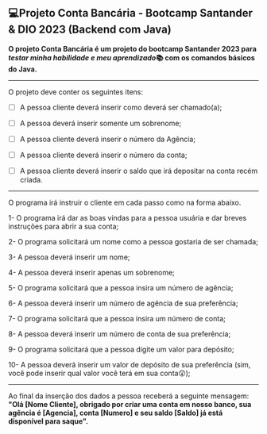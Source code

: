 ## **💻Projeto Conta Bancária - Bootcamp Santander & DIO 2023 (Backend com Java)**

<strong>O projeto Conta Bancária é um projeto do bootcamp Santander 2023 para *testar minha habilidade e meu aprendizado*📚 com os comandos básicos do Java.</strong>
______________

O projeto deve conter os seguintes itens: 

- [ ] A pessoa cliente deverá inserir como deverá ser chamado(a);

- [ ] A pessoa deverá inserir somente um sobrenome;

- [ ] A pessoa cliente deverá inserir o número da Agência;

- [ ] A pessoa cliente deverá inserir o número da conta;

- [ ] A pessoa cliente deverá inserir o saldo que irá depositar na conta recém criada.
___
O programa irá instruir o cliente em cada passo como na forma abaixo.

1- O programa irá dar as boas vindas para a pessoa usuária e dar breves instruções para abrir a sua conta;

2- O programa solicitará um nome como a pessoa gostaria de ser chamada;

3- A pessoa deverá inserir um nome;

4- A pessoa deverá inserir apenas um sobrenome;

5- O programa solicitará que a pessoa insira um número de agência;

6- A pessoa deverá inserir um número de agência de sua preferência;

7- O programa solicitará que a pessoa insira um número de conta;

8- A pessoa deverá inserir um número de conta de sua preferência;

9- O programa solicitará que a pessoa digite um valor para depósito;

10- A pessoa deverá inserir um valor de depósito de sua preferência (sim, você pode inserir qual valor você terá em sua conta😲);
___
Ao final da inserção dos dados a pessoa receberá a seguinte mensagem: <strong>"Olá [Nome Cliente], obrigado por criar uma conta em nosso banco, sua agência é [Agencia], conta [Numero] e seu saldo [Saldo] já está disponível para saque".</strong>


